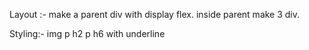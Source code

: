 Layout :-
make a parent div with display flex.
inside parent make 3 div.

Styling:-
img
p
h2
p
h6 with underline
